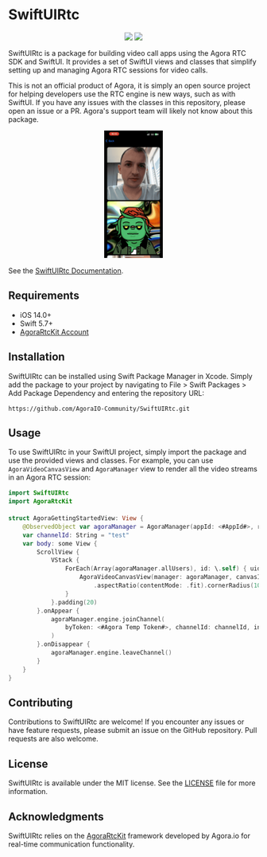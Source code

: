 # SwiftUIRtc

<p align="center">
    <a href="https://agoraio-community.github.io/SwiftUIRtc/"><img src="https://github.com/AgoraIO-Community/SwiftUIRtc/actions/workflows/deploy_docs.yml/badge.svg"/></a>
    <img src="https://github.com/AgoraIO-Community/SwiftUIRtc/actions/workflows/swiftbuild.yml/badge.svg"/>
</p>


SwiftUIRtc is a package for building video call apps using the Agora RTC SDK and SwiftUI. It provides a set of SwiftUI views and classes that simplify setting up and managing Agora RTC sessions for video calls.

This is not an official product of Agora, it is simply an open source project for helping developers use the RTC engine is new ways, such as with SwiftUI. If you have any issues with the classes in this repository, please open an issue or a PR. Agora's support team will likely not know about this package.

<p align="center">
    <img style="max-height:256px" src="Sources/SwiftUIRtc/SwiftUIRtc.docc/Resources/scrolling_videos_view.gif"/>
</p>

See the [SwiftUIRtc Documentation](https://agoraio-community.github.io/SwiftUIRtc/).


## Requirements

- iOS 14.0+
- Swift 5.7+
- [AgoraRtcKit Account](https://console.agora.io)

## Installation

SwiftUIRtc can be installed using Swift Package Manager in Xcode. Simply add the package to your project by navigating to File > Swift Packages > Add Package Dependency and entering the repository URL:

```text
https://github.com/AgoraIO-Community/SwiftUIRtc.git
```

## Usage

To use SwiftUIRtc in your SwiftUI project, simply import the package and use the provided views and classes. For example, you can use `AgoraVideoCanvasView` and `AgoraManager` view to render all the video streams in an Agora RTC session:

```swift
import SwiftUIRtc
import AgoraRtcKit

struct AgoraGettingStartedView: View {
    @ObservedObject var agoraManager = AgoraManager(appId: <#AppId#>, role: .broadcaster)
    var channelId: String = "test"
    var body: some View {
        ScrollView {
            VStack {
                ForEach(Array(agoraManager.allUsers), id: \.self) { uid in
                    AgoraVideoCanvasView(manager: agoraManager, canvasId: .userId(uid))
                        .aspectRatio(contentMode: .fit).cornerRadius(10)
                }
            }.padding(20)
        }.onAppear {
            agoraManager.engine.joinChannel(
                byToken: <#Agora Temp Token#>, channelId: channelId, info: nil, uid: 0
            )
        }.onDisappear {
            agoraManager.engine.leaveChannel()
        }
    }
}
```

## Contributing

Contributions to SwiftUIRtc are welcome! If you encounter any issues or have feature requests, please submit an issue on the GitHub repository. Pull requests are also welcome.

## License

SwiftUIRtc is available under the MIT license. See the [LICENSE](LICENSE) file for more information.

## Acknowledgments

SwiftUIRtc relies on the [AgoraRtcKit](https://github.com/AgoraIO/AgoraRtcEngine_iOS) framework developed by Agora.io for real-time communication functionality.
